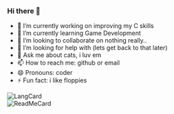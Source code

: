 ### Hi there 👋

<!--
**c0deisme/c0deisme** is a ✨ _special_ ✨ repository because its `README.md` (this file) appears on your GitHub profile.
-->

- 🔭 I’m currently working on improving my C skills
- 🌱 I’m currently learning Game Development
- 👯 I’m looking to collaborate on nothing really..
- 🤔 I’m looking for help with (lets get back to that later)
- 💬 Ask me about cats, i luv em
- 📫 How to reach me: github or email
- 😄 Pronouns: coder
- ⚡ Fun fact: i like floppies

![LangCard](https://github-readme-stats.vercel.app/api/top-langs/?username=c0deisme&theme=synthwave)  
![ReadMeCard](https://github-readme-stats.vercel.app/api?username=c0deisme&show_icons=true&theme=synthwave)  
